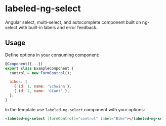 # labeled-ng-select
Angular select, multi-select, and autocomplete component built on ng-select with built-in labels and error feedback.

## Usage
Define options in your consuming component:
```js
@Component({...})
export class ExampleComponent {
  control = new FormControl();

  bikes: [
    { id: 1, name: 'Schwinn'},
    { id: 2, name: 'Giant' },
  ];
}
```
In the template use `labeled-ng-select` component with your options:
```html
<labeled-ng-select [formControl]="control" label="Bike"></labeled-ng-select>
```

